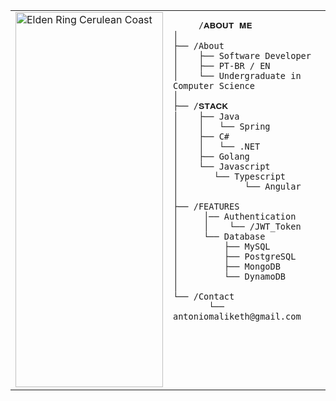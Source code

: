 <table>
  <tr>
    <td style="width: 50%;">
       <img src="ezgif-4-6572292de5.gif" alt="Elden Ring Cerulean Coast" style="width: 100%; height: 600px; border: none;"/>
    </td>
    <td style="width: 100%; height: 400px; vertical-align: top;">

         /𝐀𝐁𝐎𝐔𝐓 𝐌𝐄
    │
    ├── /About
    │    ├── Software Developer
    │    ├── PT-BR / EN
    │    └── Undergraduate in Computer Science
    │
    ├── /𝐒𝐓𝐀𝐂𝐊
    │    ├── Java
    │    │   └── Spring
    │    ├── C#
    │    │   └── .NET
    │    ├── Golang
    │    └── Javascript
    │       └── Typescript
    │             └── Angular
    │
    ├── /FEATURES
    │     │── Authentication
    │     │    └── /JWT_Token
    │     └── Database
    │         ├── MySQL
    │         ├── PostgreSQL
    │         ├── MongoDB      
    │         └── DynamoDB
    │     
    └── /Contact
           └── antoniomaliketh@gmail.com




        
  </tr>
</table>
